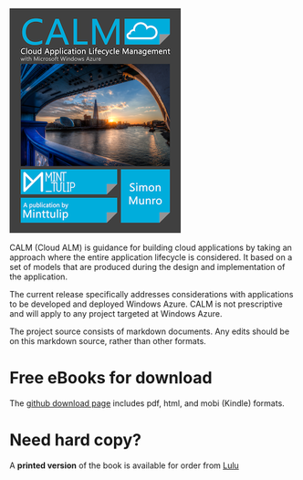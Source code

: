 ![CALM](./images/Frontcover-med.png)

CALM (Cloud ALM) is guidance for building cloud applications by taking an approach where the entire application lifecycle is considered. It based on a set of models that are produced during the design and implementation of the application. 

The current release specifically addresses considerations with applications to be developed and deployed Windows Azure. CALM is not prescriptive and will apply to any project targeted at Windows Azure.

The project source consists of markdown documents. Any edits should be on this markdown source, rather than other formats.

# Free eBooks for download
The [github download page](https://github.com/projectcalm/Azure-EN/downloads) includes pdf, html, and mobi (Kindle) formats.

# Need hard copy?
A **printed version** of the book is available for order from [Lulu](http://www.lulu.com/shop/simon-munro/calm-cloud-application-lifecycle-management-with-windows-azure/paperback/product-20545617.html)